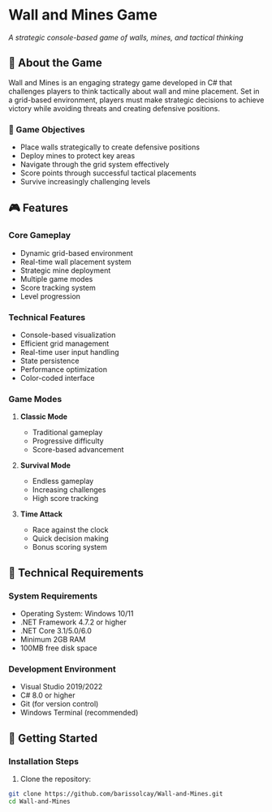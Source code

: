 # Wall and Mines Game

*A strategic console-based game of walls, mines, and tactical thinking*

## 📖 About the Game

Wall and Mines is an engaging strategy game developed in C# that challenges players to think tactically about wall and mine placement. Set in a grid-based environment, players must make strategic decisions to achieve victory while avoiding threats and creating defensive positions.

### 🎯 Game Objectives
- Place walls strategically to create defensive positions
- Deploy mines to protect key areas
- Navigate through the grid system effectively
- Score points through successful tactical placements
- Survive increasingly challenging levels

## 🎮 Features

### Core Gameplay
- Dynamic grid-based environment
- Real-time wall placement system
- Strategic mine deployment
- Multiple game modes
- Score tracking system
- Level progression

### Technical Features
- Console-based visualization
- Efficient grid management
- Real-time user input handling
- State persistence
- Performance optimization
- Color-coded interface

### Game Modes
1. **Classic Mode**
   - Traditional gameplay
   - Progressive difficulty
   - Score-based advancement

2. **Survival Mode**
   - Endless gameplay
   - Increasing challenges
   - High score tracking

3. **Time Attack**
   - Race against the clock
   - Quick decision making
   - Bonus scoring system

## 🔧 Technical Requirements

### System Requirements
- Operating System: Windows 10/11
- .NET Framework 4.7.2 or higher
- .NET Core 3.1/5.0/6.0
- Minimum 2GB RAM
- 100MB free disk space

### Development Environment
- Visual Studio 2019/2022
- C# 8.0 or higher
- Git (for version control)
- Windows Terminal (recommended)

## 🚀 Getting Started

### Installation Steps

1. Clone the repository:
```bash
git clone https://github.com/barissolcay/Wall-and-Mines.git
cd Wall-and-Mines
